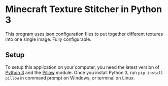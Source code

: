 # Minecraft Texture Stitcher in Python 3
This program uses json configuration files to put together different textures into one single image. Fully configurable.

## Setup
To setup this application on your computer, you need the latest version of [Python 3](https://www.python.org/downloads/) and the [Pillow](https://pillow.readthedocs.io/en/stable/) module. Once you install Python 3, run `pip install pillow` in command prompt on Windows, or terminal on Linux.

